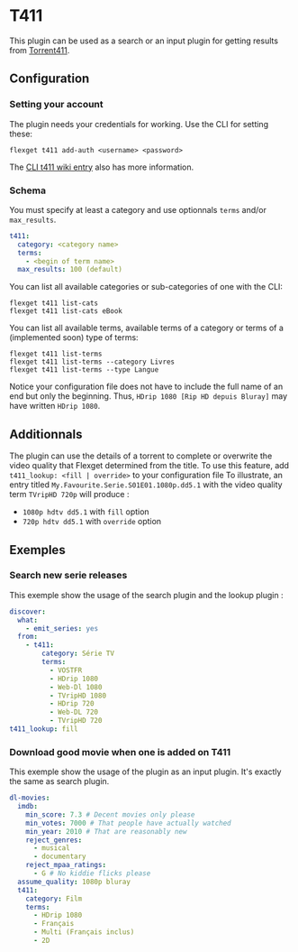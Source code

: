 # T411
This plugin can be used as a search or an input plugin for getting results from [Torrent411](https://www.t411.in/).

## Configuration
### Setting your account
The plugin needs your credentials for working. Use the CLI for setting these:
```
flexget t411 add-auth <username> <password>
```
The [CLI t411 wiki entry](/CLI/t411) also has more information.

### Schema
You must specify at least a category and use optionnals `terms` and/or `max_results`.
```yml
t411:
  category: <category name>
  terms:
    - <begin of term name>
  max_results: 100 (default)
```

You can list all available categories or sub-categories of one with the CLI:
```
flexget t411 list-cats
flexget t411 list-cats eBook
```

You can list all available terms, available terms of a category or terms of a (implemented soon) type of terms:
```
flexget t411 list-terms
flexget t411 list-terms --category Livres
flexget t411 list-terms --type Langue
```

Notice your configuration file does not have to include the full name of an end but only the beginning. Thus, `HDrip 1080 [Rip HD depuis Bluray]` may have written `HDrip 1080`.

## Additionnals
The plugin can use the details of a torrent to complete or overwrite the video quality that Flexget determined from the title.
To use this feature, add `t411_lookup: <fill | override>` to your configuration file
To illustrate, an entry titled `My.Favourite.Serie.S01E01.1080p.dd5.1` with the video quality term `TVripHD 720p` will produce :
* `1080p hdtv dd5.1` with `fill` option
* `720p hdtv dd5.1` with `override` option

## Exemples
### Search new serie releases
This exemple show the usage of the search plugin and the lookup plugin :
```yml
discover:
  what:
    - emit_series: yes
  from:
    - t411:
        category: Série TV
        terms:
          - VOSTFR
          - HDrip 1080
          - Web-Dl 1080
          - TVripHD 1080
          - HDrip 720
          - Web-DL 720
          - TVripHD 720
t411_lookup: fill
```

### Download good movie when one is added on T411
This exemple show the usage of the plugin as an input plugin. It's exactly the same as search plugin.
```yml
dl-movies:
  imdb:
    min_score: 7.3 # Decent movies only please
    min_votes: 7000 # That people have actually watched
    min_year: 2010 # That are reasonably new
    reject_genres:
      - musical
      - documentary
    reject_mpaa_ratings:
      - G # No kiddie flicks please
  assume_quality: 1080p bluray
  t411:
    category: Film
    terms:
      - HDrip 1080
      - Français
      - Multi (Français inclus)
      - 2D
```